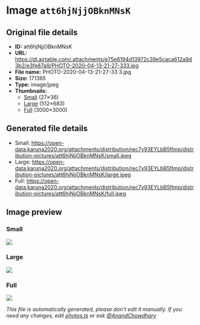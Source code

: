 # Image `att6hjNjjOBknMNsK`

## Original file details

- **ID:** att6hjNjjOBknMNsK
- **URL:** https://dl.airtable.com/.attachments/e75e6194d13972c39e5caca612a9d3b2/e3fe87a9/PHOTO-2020-04-13-21-27-333.jpg
- **File name:** PHOTO-2020-04-13-21-27-33 3.jpg
- **Size:** 171365
- **Type:** image/jpeg
- **Thumbnails:**
  - [Small](https://dl.airtable.com/.attachmentThumbnails/3751c84db1823cda8adc56f71ac2f2f9/60c90a10) (27×36)
  - [Large](https://dl.airtable.com/.attachmentThumbnails/5428109bc950161fbbcd7716fab84a84/67b98daf) (512×683)
  - [Full](https://dl.airtable.com/.attachmentThumbnails/e10314ff5e7c3e46560c082a5a8d2f6c/e126b4d2) (3000×3000)

## Generated file details

- Small: https://open-data.karuna2020.org/attachments/distribution/rec7v93EYLbB5fImp/distribution-pictures/att6hjNjjOBknMNsK/small.jpeg
- Large: https://open-data.karuna2020.org/attachments/distribution/rec7v93EYLbB5fImp/distribution-pictures/att6hjNjjOBknMNsK/large.jpeg
- Full: https://open-data.karuna2020.org/attachments/distribution/rec7v93EYLbB5fImp/distribution-pictures/att6hjNjjOBknMNsK/full.jpeg

## Image preview

### Small

![](https://open-data.karuna2020.org/attachments/distribution/rec7v93EYLbB5fImp/distribution-pictures/att6hjNjjOBknMNsK/small.jpeg)

### Large

![](https://open-data.karuna2020.org/attachments/distribution/rec7v93EYLbB5fImp/distribution-pictures/att6hjNjjOBknMNsK/large.jpeg)

### Full

![](https://open-data.karuna2020.org/attachments/distribution/rec7v93EYLbB5fImp/distribution-pictures/att6hjNjjOBknMNsK/full.jpeg)

_This file is automatically generated, please don't edit it manually. If you need any changes, edit [photos.ts](/photos.ts) or ask [@AnandChowdhary](https://github.com/AnandChowdhary)_
